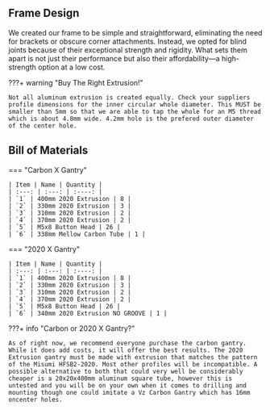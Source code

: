 ## Frame Design
We created our frame to be simple and straightforward, eliminating the need for brackets or obscure corner attachments. Instead, we opted for blind joints because of their exceptional strength and rigidity. What sets them apart is not just their performance but also their affordability—a high-strength option at a low cost.

???+ warning "Buy The Right Extrusion!"

    Not all aluminum extrusion is created equally. Check your suppliers profile dimensions for the inner circular whole diameter. This MUST be smaller than 5mm so that we are able to tap the whole for an M5 thread which is about 4.8mm wide. 4.2mm hole is the prefered outer diameter of the center hole.

## Bill of Materials
=== "Carbon X Gantry"

    | Item | Name | Quantity |
    | :---: | :---: | :----: |
    | `1` | 400mm 2020 Extrusion | 8 |
    | `2` | 330mm 2020 Extrusion | 3 |
    | `3` | 310mm 2020 Extrusion | 2 |
    | `4` | 370mm 2020 Extrusion | 2 |
    | `5` | M5x8 Button Head | 26 |
    | `6` | 338mm Mellow Carbon Tube | 1 |
    
=== "2020 X Gantry"

    | Item | Name | Quantity |
    | :---: | :---: | :----: |
    | `1` | 400mm 2020 Extrusion | 8 |
    | `2` | 330mm 2020 Extrusion | 3 |
    | `3` | 310mm 2020 Extrusion | 2 |
    | `4` | 370mm 2020 Extrusion | 2 |
    | `5` | M5x8 Button Head | 26 |
    | `6` | 340mm 2020 Extrusion NO GROOVE | 1 |

???+ info "Carbon or 2020 X Gantry?"

    As of right now, we recommend everyone purchase the carbon gantry. While it does add costs, it will offer the best results. The 2020 Extrusion gantry must be made with extrusion that matches the pattern of the Misumi HFSB2-2020. Most other profiles will be incompatible. A possible alternative to both that could very well be considerably cheaper is a 20x20x400mm aluminum square tube, however this is untested and you will be on your own when it comes to drilling and mounting though one could imitate a Vz Carbon Gantry which has 16mm oncenter holes. 
